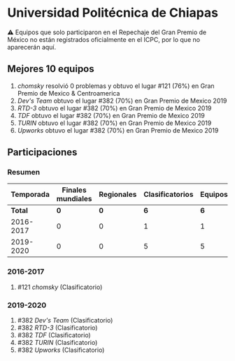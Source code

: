 ---
---

# Universidad Politécnica de Chiapas

:warning: Equipos que solo participaron en el Repechaje del Gran Premio de México no están registrados oficialmente en el ICPC, por lo que no aparecerán aquí.

## Mejores 10 equipos

1. _chomsky_ resolvió 0 problemas y obtuvo el lugar #121 (76%) en Gran Premio de Mexico & Centroamerica
1. _Dev's Team_ obtuvo el lugar #382 (70%) en Gran Premio de Mexico 2019
1. _RTD-3_ obtuvo el lugar #382 (70%) en Gran Premio de Mexico 2019
1. _TDF_ obtuvo el lugar #382 (70%) en Gran Premio de Mexico 2019
1. _TURIN_ obtuvo el lugar #382 (70%) en Gran Premio de Mexico 2019
1. _Upworks_ obtuvo el lugar #382 (70%) en Gran Premio de Mexico 2019

## Participaciones

### Resumen

| Temporada | Finales mundiales | Regionales | Clasificatorios | Equipos |
| --- | --- | --- | --- | --- |
| **Total** | **0** | **0** | **6** | **6** |
| 2016-2017 | 0 | 0 | 1 | 1 |
| 2019-2020 | 0 | 0 | 5 | 5 |

### 2016-2017

1. #121 _chomsky_ (Clasificatorio)

### 2019-2020

1. #382 _Dev's Team_ (Clasificatorio)
1. #382 _RTD-3_ (Clasificatorio)
1. #382 _TDF_ (Clasificatorio)
1. #382 _TURIN_ (Clasificatorio)
1. #382 _Upworks_ (Clasificatorio)



